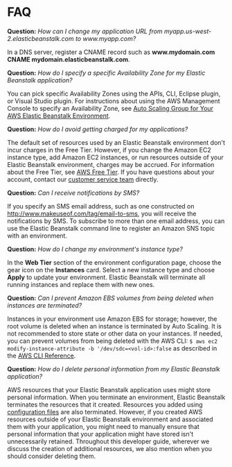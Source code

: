 # FAQ<a name="troubleshooting-faq"></a>

**Question:** *How can I change my application URL from myapp\.us\-west\-2\.elasticbeanstalk\.com to www\.myapp\.com?*

In a DNS server, register a CNAME record such as **www\.mydomain\.com CNAME mydomain\.elasticbeanstalk\.com**\.

**Question:** *How do I specify a specific Availability Zone for my Elastic Beanstalk application?*

You can pick specific Availability Zones using the APIs, CLI, Eclipse plugin, or Visual Studio plugin\. For instructions about using the AWS Management Console to specify an Availability Zone, see [Auto Scaling Group for Your AWS Elastic Beanstalk Environment](using-features.managing.as.md)\.

**Question:** *How do I avoid getting charged for my applications?*

The default set of resources used by an Elastic Beanstalk environment don't incur charges in the Free Tier\. However, if you change the Amazon EC2 instance type, add Amazon EC2 instances, or run resources outside of your Elastic Beanstalk environment, charges may be accrued\. For information about the Free Tier, see [AWS Free Tier](https://aws.amazon.com/free)\. If you have questions about your account, contact our [ customer service team](https://aws-portal.amazon.com/gp/aws/html-forms-controller/contactus/aws-account-and-billing) directly\.

**Question:** *Can I receive notifications by SMS?*

If you specify an SMS email address, such as one constructed on [http://www\.makeuseof\.com/tag/email\-to\-sms](http://www.makeuseof.com/tag/email-to-sms/), you will receive the notifications by SMS\. To subscribe to more than one email address, you can use the Elastic Beanstalk command line to register an Amazon SNS topic with an environment\.

**Question:** *How do I change my environment's instance type?*

In the **Web Tier** section of the environment configuration page, choose the gear icon on the **Instances** card\. Select a new instance type and choose **Apply** to update your environment\. Elastic Beanstalk will terminate all running instances and replace them with new ones\.

**Question:** *Can I prevent Amazon EBS volumes from being deleted when instances are terminated?*

Instances in your environment use Amazon EBS for storage; however, the root volume is deleted when an instance is terminated by Auto Scaling\. It is not recommended to store state or other data on your instances\. If needed, you can prevent volumes from being deleted with the AWS CLI: `$ aws ec2 modify-instance-attribute -b '/dev/sdc=<vol-id>:false` as described in the [AWS CLI Reference](https://docs.aws.amazon.com/cli/latest/reference/ec2/modify-instance-attribute.html)\.

**Question:** *How do I delete personal information from my Elastic Beanstalk application?*

AWS resources that your Elastic Beanstalk application uses might store personal information\. When you terminate an environment, Elastic Beanstalk terminates the resources that it created\. Resources you added using [configuration files](ebextensions.md) are also terminated\. However, if you created AWS resources outside of your Elastic Beanstalk environment and associated them with your application, you might need to manually ensure that personal information that your application might have stored isn't unnecessarily retained\. Throughout this developer guide, wherever we discuss the creation of additional resources, we also mention when you should consider deleting them\.